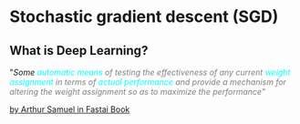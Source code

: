 # Stochastic gradient descent (SGD) 



## **What is Deep Learning?**
<!---- Quote from Textbook -->
> 
"*Some
<span style="color:cyan">
 automatic means
<span style="color:grey">
 of testing the effectiveness of any current
<span style="color:cyan">
weight assignment 
<span style="color:grey">
in terms of 
<span style="color:cyan">
actual performance 
<span style="color:grey">
and provide a
mechanism for altering the weight assignment so as to maximize the performance"*

[by Arthur Samuel in Fastai Book](https://nbviewer.org/github/fastai/fastbook/blob/master/01_intro.ipynb)






